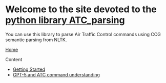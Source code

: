 # Welcome to the site devoted to the [python library ATC_parsing](https://github.com/sash-tim/ATC-parsing)

You can use this library to parse Air Traffic Control commands using CCG semantic parsing from NLTK.

[Home](index.md)

Content
- [Getting Started](short-description.md)
- [GPT-5 and ATC command understanding](a-note-about-gpt-5-and-atc-commands-understanding.md)
